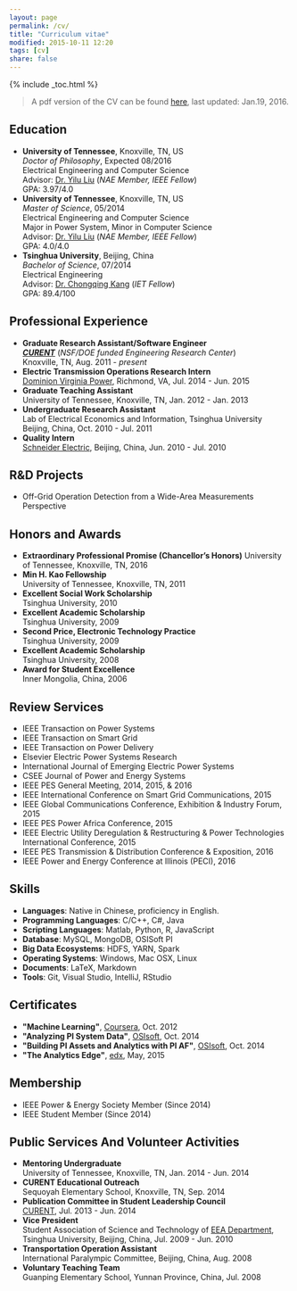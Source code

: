 ```yaml
---
layout: page
permalink: /cv/
title: "Curriculum vitae"
modified: 2015-10-11 12:20
tags: [cv]
share: false
---
```


{% include _toc.html %}

> A pdf version of the CV can be found [here](/docs/cv.pdf), last updated: Jan.19, 2016.

## Education
- **University of Tennessee**, Knoxville, TN, US  
  *Doctor of Philosophy*,  Expected 08/2016  
  Electrical Engineering and Computer Science  
  Advisor: [Dr. Yilu Liu](http://www.eecs.utk.edu/people/faculty/liu) (*NAE Member, IEEE Fellow*)  
  GPA: 3.97/4.0  
- **University of Tennessee**, Knoxville, TN, US  
  *Master of Science*, 05/2014  
  Electrical Engineering and Computer Science  
  Major in Power System, Minor in Computer Science  
  Advisor: [Dr. Yilu Liu](http://www.eecs.utk.edu/people/faculty/liu) (*NAE Member, IEEE Fellow*)  
  GPA: 4.0/4.0  
- **Tsinghua University**, Beijing, China  
  *Bachelor of Science*, 07/2014  
  Electrical Engineering  
  Advisor: [Dr. Chongqing Kang](http://www.eea.tsinghua.edu.cn/cn/faculties/cqkang) (*IET Fellow*)  
  GPA: 89.4/100  

## Professional Experience
- **Graduate Research Assistant/Software Engineer**  
  [***CURENT***](http://curent.utk.edu/) (*NSF/DOE funded Engineering Research Center*)  
  Knoxville, TN, Aug. 2011 - *present*  
- **Electric Transmission Operations Research Intern**  
  [Dominion Virginia Power](https://en.wikipedia.org/wiki/Dominion_Resources), Richmond, VA, Jul. 2014 - Jun. 2015  
- **Graduate Teaching Assistant**  
  University of Tennessee, Knoxville, TN, Jan. 2012 - Jan. 2013  
- **Undergraduate Research Assistant**  
  Lab of Electrical Economics and Information, Tsinghua University  
  Beijing, China, Oct. 2010 - Jul. 2011  
- **Quality Intern**  
  [Schneider Electric](http://www.schneider-electric.com/b2b/en/solutions/for-business/smart-cities/explore-our-offer/), Beijing, China, Jun. 2010 - Jul. 2010  

## R&D Projects
- Off-Grid Operation Detection from a Wide-Area Measurements Perspective

## Honors and Awards
- **Extraordinary Professional Promise (Chancellor’s Honors)**
University of Tennessee, Knoxville, TN, 2016
- **Min H. Kao Fellowship**  
University of Tennessee, Knoxville, TN, 2011  
- **Excellent Social Work Scholarship**  
Tsinghua University, 2010  
- **Excellent Academic Scholarship**  
Tsinghua University, 2009  
- **Second Price, Electronic Technology Practice**  
Tsinghua University, 2009  
- **Excellent Academic Scholarship**  
Tsinghua University, 2008  
- **Award for Student Excellence**  
Inner Mongolia, China, 2006

## Review Services
- IEEE Transaction on Power Systems
- IEEE Transaction on Smart Grid
- IEEE Transaction on Power Delivery
- Elsevier Electric Power Systems Research
- International Journal of Emerging Electric Power Systems
- CSEE Journal of Power and Energy Systems
- IEEE PES General Meeting, 2014, 2015, & 2016
- IEEE International Conference on Smart Grid Communications, 2015
- IEEE Global Communications Conference, Exhibition & Industry Forum, 2015
- IEEE PES Power Africa Conference, 2015
- IEEE Electric Utility Deregulation & Restructuring & Power Technologies International Conference, 2015
- IEEE PES Transmission & Distribution Conference & Exposition, 2016
- IEEE Power and Energy Conference at Illinois (PECI), 2016

## Skills
- **Languages**: Native in Chinese, proficiency in English.
- **Programming Languages**: C/C++, C#, Java
- **Scripting Languages**: Matlab, Python, R, JavaScript
- **Database**: MySQL, MongoDB, OSISoft PI
- **Big Data Ecosystems**: HDFS, YARN, Spark
- **Operating Systems**: Windows, Mac OSX, Linux
- **Documents**: LaTeX, Markdown
- **Tools**: Git, Visual Studio, IntelliJ, RStudio  

## Certificates
- **"Machine Learning"**, [Coursera](https://www.coursera.org/maestro/api/certificate/get_certificate?course_id=152), Oct. 2012
- **"Analyzing PI System Data"**, [OSIsoft](http://www.osisoft.com/), Oct. 2014  
- **"Building PI Assets and Analytics with PI AF"**, [OSIsoft](http://www.osisoft.com/), Oct. 2014
- **"The Analytics Edge"**, [edx](https://s3.amazonaws.com/verify.edx.org/downloads/5ff3b62349c8439d82cb3600c1f6b1b5/Certificate.pdf), May, 2015  

## Membership
- IEEE Power & Energy Society Member  (Since 2014)
- IEEE Student Member				  (Since 2014)

## Public Services And Volunteer Activities
- **Mentoring Undergraduate**  
  University of Tennessee, Knoxville, TN, Jan. 2014 - Jun. 2014  
- **CURENT Educational Outreach**  
  Sequoyah Elementary School, Knoxville, TN, Sep. 2014  
- **Publication Committee in Student Leadership Council**  
  [CURENT](http://curent.utk.edu), Jul. 2013 - Jun. 2014  
- **Vice President**  
  Student Association of Science and Technology of [EEA Department](http://www.eea.tsinghua.edu.cn/publish/eeaen/index.html), Tsinghua University, Beijing, China, Jul. 2009 - Jun. 2010  
- **Transportation Operation Assistant**  
  International Paralympic Committee, Beijing, China, Aug. 2008  
- **Voluntary Teaching Team**  
  Guanping Elementary School, Yunnan Province, China, Jul. 2008
